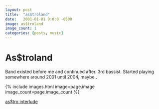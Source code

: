 ```yaml
---
layout: post
title:  "as$troland"
date:   2001-01-01 0:0:0 -0500
image: as$troland
image_count: 1
categories: [posts, music]
---
```


# As$troland

Band existed before me and continued after. 3rd bassist. Started playing somewhere around 2001 until 2004, maybe.. 

{% include images.html image=page.image image_count=page.image_count %}

<a href="/assets/audio/strols/asstroland_interlude.mp3">as$tro interlude</a>
